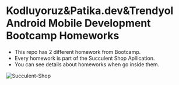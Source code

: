 # Kodluyoruz&Patika.dev&Trendyol Android Mobile Development Bootcamp Homeworks
- This repo has 2 different homework from Bootcamp.
- Every homework is part of the Succulent Shop Apllication.
- You can see details about homeworks when go inside them.

![Succulent-Shop](https://user-images.githubusercontent.com/33296671/117871545-2b8e6680-b2a6-11eb-8ca6-01aea54a716c.png)
